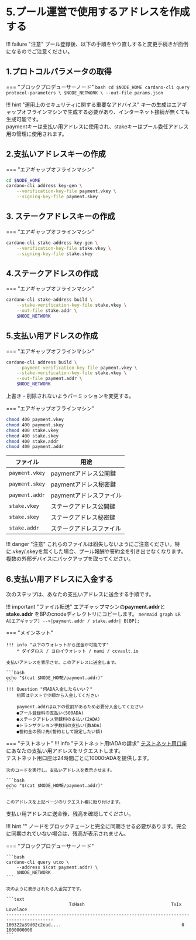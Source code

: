 # **5.プール運営で使用するアドレスを作成する**

!!! failure "注意"
    プール登録後、以下の手順をやり直しすると変更手続きが面倒になるのでご注意ください。



## **1.プロトコルパラメータの取得**

=== "ブロックプロデューサーノード" 
    ```bash
    cd $NODE_HOME
    cardano-cli query protocol-parameters \
        $NODE_NETWORK \
        --out-file params.json
    ```


!!! hint "運用上のセキュリティに関する重要なアドバイス"
    キーの生成はエアギャップオフラインマシンで生成する必要があり、インターネット接続が無くても生成可能です。  
    paymentキーは支払い用アドレスに使用され、stakeキーはプール委任アドレス用の管理に使用されます。


## **2.支払いアドレスキーの作成**

=== "エアギャップオフラインマシン"

```bash
cd $NODE_HOME
cardano-cli address key-gen \
    --verification-key-file payment.vkey \
    --signing-key-file payment.skey
```
## **3. ステークアドレスキーの作成**

=== "エアギャップオフラインマシン"

```bash
cardano-cli stake-address key-gen \
    --verification-key-file stake.vkey \
    --signing-key-file stake.skey
```

## **4.ステークアドレスの作成**

=== "エアギャップオフラインマシン"

```bash
cardano-cli stake-address build \
    --stake-verification-key-file stake.vkey \
    --out-file stake.addr \
    $NODE_NETWORK
```

## **5.支払い用アドレスの作成**
=== "エアギャップオフラインマシン"

```bash
cardano-cli address build \
    --payment-verification-key-file payment.vkey \
    --stake-verification-key-file stake.vkey \
    --out-file payment.addr \
    $NODE_NETWORK
```

上書き・削除されないようパーミッションを変更する。

=== "エアギャップオフラインマシン"

```bash
chmod 400 payment.vkey
chmod 400 payment.skey
chmod 400 stake.vkey
chmod 400 stake.skey
chmod 400 stake.addr
chmod 400 payment.addr
```

| ファイル      | 用途                          |
| ----------- | ------------------------------------ |
| `payment.vkey`       | paymentアドレス公開鍵  |
| `payment.skey`       | paymentアドレス秘密鍵 |
| `payment.addr`    | paymentアドレスファイル |
| `stake.vkey`       | ステークアドレス公開鍵  |
| `stake.skey`       | ステークアドレス秘密鍵 |
| `stake.addr`    | ステークアドレスファイル |

!!! danger "注意"
    これらのファイルは紛失しないようにご注意ください。特に.vkey/.skeyを無くした場合、プール報酬や誓約金を引き出せなくなります。複数の外部デバイスにバックアップを取ってください。


<!--{% tab title="Mnemonic Method" %}
{% hint style="info" %}
このプロセスを提案してくれた [ilap](https://gist.github.com/ilap/3fd57e39520c90f084d25b0ef2b96894)のクレジット表記です。
{% endhint %}

{% hint style="success" %}
**この方法によるメリット**: 委任をサポートするウォレット（ダイダロス、ヨロイなど）からプール報酬を確認することが可能になります。
{% endhint %}

15ワードまたは24ワード長のシェリー互換ニーモニックを、オフラインマシンのダイダロスまたはヨロイを使用して作成します。

ブロックプロデューサーノードに `cardano-wallet`をダウンロードします。

```bash
###
### On ブロックプロデューサーノード,
###
cd $NODE_HOME
wget https://hydra.iohk.io/build/3662127/download/1/cardano-wallet-shelley-2020.7.28-linux64.tar.gz
```

正規ウォレットであることを確認するために、SHA256チェックを実行します。

```bash
echo "f75e5b2b4cc5f373d6b1c1235818bcab696d86232cb2c5905b2d91b4805bae84 *cardano-wallet-shelley-2020.7.28-linux64.tar.gz" | shasum -a 256 --check
```

チェックが成功した例：

> cardano-wallet-shelley-2020.7.28-linux64.tar.gz: OK

{% hint style="danger" %}
SHA256チェックで **OK**が出た場合のみ続行してください。
{% endhint %}

USBキーまたはその他のリムーバブルメディアを介して、カルダノウォレットをエアギャップオフラインマシンに転送します。

ウォレットファイルを抽出してクリーンアップします。

```bash
###
### On エアギャップオフラインマシン,
###
tar -xvf cardano-wallet-shelley-2020.7.28-linux64.tar.gz
rm cardano-wallet-shelley-2020.7.28-linux64.tar.gz
```

スクリプトファイルを作成します。`extractPoolStakingKeys.sh`

```bash
###
### On エアギャップオフラインマシン,
###
cat > extractPoolStakingKeys.sh << HERE
#!/bin/bash 

CADDR=\${CADDR:=\$( which cardano-address )}
[[ -z "\$CADDR" ]] && ( echo "cardano-address cannot be found, exiting..." >&2 ; exit 127 )

CCLI=\${CCLI:=\$( which cardano-cli )}
[[ -z "\$CCLI" ]] && ( echo "cardano-cli cannot be found, exiting..." >&2 ; exit 127 )

OUT_DIR="\$1"
[[ -e "\$OUT_DIR"  ]] && {
           echo "The \"\$OUT_DIR\" is already exist delete and run again." >&2 
           exit 127
} || mkdir -p "\$OUT_DIR" && pushd "\$OUT_DIR" >/dev/null

shift
MNEMONIC="\$*"

# Generate the master key from mnemonics and derive the stake account keys 
# as extended private and public keys (xpub, xprv)
echo "\$MNEMONIC" |\
"\$CADDR" key from-recovery-phrase Shelley > root.prv

cat root.prv |\
"\$CADDR" key child 1852H/1815H/0H/2/0 > stake.xprv

cat root.prv |\
"\$CADDR" key child 1852H/1815H/0H/0/0 > payment.xprv

TESTNET=0
MAINNET=1
NETWORK=\$MAINNET

cat payment.xprv |\
"\$CADDR" key public | tee payment.xpub |\
"\$CADDR" address payment --network-tag \$NETWORK |\
"\$CADDR" address delegation \$(cat stake.xprv | "\$CADDR" key public | tee stake.xpub) |\
tee base.addr_candidate |\
"\$CADDR" address inspect
echo "Generated from 1852H/1815H/0H/{0,2}/0"
cat base.addr_candidate
echo

# XPrv/XPub conversion to normal private and public key, keep in mind the 
# keypars are not a valind Ed25519 signing keypairs.
TESTNET_MAGIC="--testnet-magic 42"
MAINNET_MAGIC="$NODE_NETWORK"
MAGIC="\$MAINNET_MAGIC"

SESKEY=\$( cat stake.xprv | bech32 | cut -b -128 )\$( cat stake.xpub | bech32)
PESKEY=\$( cat payment.xprv | bech32 | cut -b -128 )\$( cat payment.xpub | bech32)

cat << EOF > stake.skey
{
    "type": "StakeExtendedSigningKeyShelley_ed25519_bip32",
    "description": "",
    "cborHex": "5880\$SESKEY"
}
EOF

cat << EOF > payment.skey
{
    "type": "PaymentExtendedSigningKeyShelley_ed25519_bip32",
    "description": "Payment Signing Key",
    "cborHex": "5880\$PESKEY"
}
EOF

"\$CCLI" shelley key verification-key --signing-key-file stake.skey --verification-key-file stake.evkey
"\$CCLI" shelley key verification-key --signing-key-file payment.skey --verification-key-file payment.evkey

"\$CCLI" shelley key non-extended-key --extended-verification-key-file payment.evkey --verification-key-file payment.vkey
"\$CCLI" shelley key non-extended-key --extended-verification-key-file stake.evkey --verification-key-file stake.vkey


"\$CCLI" shelley stake-address build --stake-verification-key-file stake.vkey \$MAGIC > stake.addr
"\$CCLI" shelley address build --payment-verification-key-file payment.vkey \$MAGIC > payment.addr
"\$CCLI" shelley address build \
    --payment-verification-key-file payment.vkey \
    --stake-verification-key-file stake.vkey \
    \$MAGIC > base.addr

echo "Important the base.addr and the base.addr_candidate must be the same"
diff base.addr base.addr_candidate
popd >/dev/null
HERE
```

バイナリーファイルを使用するには、アクセス権を追加してパスをエクスポートします。

```bash
###
### On エアギャップオフラインマシン,
###
chmod +x extractPoolStakingKeys.sh
export PATH="$(pwd)/cardano-wallet-shelley-2020.7.28:$PATH"
```

キーを抽出し、ニーモニックフレーズで更新します。

```bash
###
### On エアギャップオフラインマシン,
###
./extractPoolStakingKeys.sh extractedPoolKeys/ <15|24-word length mnemonic>
```

{% hint style="danger" %}
**重要**: **base.addr** と **base.addr\_candidate** は同じでなければなりません。
{% endhint %}

新しいステークキーは次のフォルダーにあります。 `extractedPoolKeys/`

`paymentとstake`で使用するペアキーを `$NODE_HOME`に移動します。

```bash
###
### On エアギャップオフラインマシン,
###
cd extractedPoolKeys/
cp stake.vkey stake.skey stake.addr payment.vkey payment.skey base.addr $NODE_HOME
cd $NODE_HOME
#Rename to base.addr file to payment.addr
mv base.addr payment.addr
```

{% hint style="info" %}
**payment.addr**はあなたのプール誓約金を保持しているアドレスになります。
{% endhint %}

ニーモニックフレーズを保護するには、履歴とファイルを削除します。

```bash
###
### On エアギャップオフラインマシン,
###
history -c && history -w
rm -rf $NODE_HOME/cardano-wallet-shelley-2020.7.28
```

すべてのターミナルウィンドウを閉じ、履歴のない新しいウィンドウを開きます。

{% hint style="success" %}
いかがでしょうか？ウォレットでプール報酬を確認することが可能になりました。
{% endhint %}
{% endtab %} -->


## **6.支払い用アドレスに入金する**

次のステップは、あなたの支払いアドレスに送金する手順です。

!!! important "ファイル転送"
    エアギャップマシンの**payment.addr**と**stake.addr** をBPのcnodeディレクトリにコピーします。
    ``` mermaid
    graph LR
        A[エアギャップ] -->|payment.addr / stake.addr| B[BP];
    ```

=== "メインネット"

    !!! info "以下のウォレットから送金が可能です"
        * ダイダロス / ヨロイウォレット / nami / ccvault.io

    支払いアドレスを表示させ、このアドレスに送金します。

    ```bash
    echo "$(cat $NODE_HOME/payment.addr)"
    ```
    !!! Question "何ADA入金したらいい？"
        初回はテストで少額から入金してください  
          
        payment.addrは以下の役割があるため必要分入金してください  
        ●プール登録料の支払い(500ADA)  
        ●ステークアドレス登録料の支払い(2ADA)  
        ●トランザクション手数料の支払い(数ADA)  
        ●誓約金の預け先(誓約として設定したい額)  

=== "テストネット"
    !!! info "テストネット用tADAの請求"
        [テストネット用口座](https://docs.cardano.org/cardano-testnet/tools/faucet/)にあなたの支払い用アドレスをリクエストします。  
        テストネット用口座は24時間ごとに10000tADAを提供します。

    次のコードを実行し。支払いアドレスを表示させます。

    ```bash
    echo "$(cat $NODE_HOME/payment.addr)"
    ```

    このアドレスを上記ページのリクエスト欄に貼り付けます。


支払い用アドレスに送金後、残高を確認してください。

!!! hint ""
    ノードをブロックチェーンと完全に同期させる必要があります。完全に同期されていない場合は、残高が表示されません。


=== "ブロックプロデューサーノード"

    ```bash
    cardano-cli query utxo \
        --address $(cat payment.addr) \
        $NODE_NETWORK
    ```

    次のように表示されたら入金完了です。

    ```text
                            TxHash                                 TxIx        Lovelace
    ----------------------------------------------------------------------------------------
    100322a39d02c2ead....                                              0        1000000000
    ```